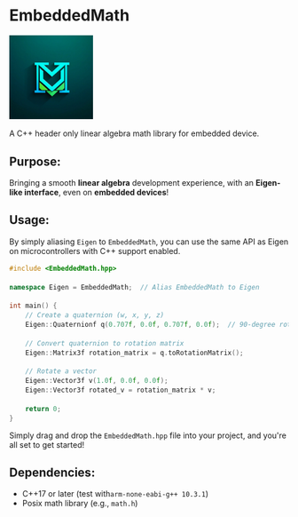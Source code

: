 # EmbeddedMath
<img src="https://github.com/geniusdo/EmbeddedMath/blob/main/doc/ai_generated_logo.png" width="30%" height="auto" alt="LOGO">   
  
A C++ header only linear algebra math library for embedded device.

## Purpose:

Bringing a smooth **linear algebra** development experience, with an **Eigen-like interface**, even on **embedded devices**!  

## Usage:
By simply aliasing `Eigen` to `EmbeddedMath`, you can use the same API as Eigen on microcontrollers with C++ support enabled.

```cpp
#include <EmbeddedMath.hpp>

namespace Eigen = EmbeddedMath;  // Alias EmbeddedMath to Eigen

int main() {
    // Create a quaternion (w, x, y, z)
    Eigen::Quaternionf q(0.707f, 0.0f, 0.707f, 0.0f);  // 90-degree rotation around the Y axis

    // Convert quaternion to rotation matrix
    Eigen::Matrix3f rotation_matrix = q.toRotationMatrix();

    // Rotate a vector
    Eigen::Vector3f v(1.0f, 0.0f, 0.0f);
    Eigen::Vector3f rotated_v = rotation_matrix * v;

    return 0;
}
```

Simply drag and drop the `EmbeddedMath.hpp` file into your project, and you're all set to get started!

## Dependencies:
- C++17 or later (test with`arm-none-eabi-g++ 10.3.1`)
- Posix math library (e.g., `math.h`)
